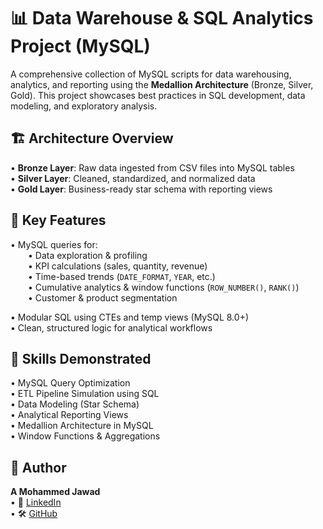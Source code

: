 # 📊 Data Warehouse & SQL Analytics Project (MySQL)

A comprehensive collection of MySQL scripts for data warehousing, analytics, and reporting using the **Medallion Architecture** (Bronze, Silver, Gold). This project showcases best practices in SQL development, data modeling, and exploratory analysis.

## 🏗️ Architecture Overview

• **Bronze Layer**: Raw data ingested from CSV files into MySQL tables  
• **Silver Layer**: Cleaned, standardized, and normalized data  
• **Gold Layer**: Business-ready star schema with reporting views  

## 🚀 Key Features

• MySQL queries for:  
  • Data exploration & profiling  
  • KPI calculations (sales, quantity, revenue)  
  • Time-based trends (`DATE_FORMAT`, `YEAR`, etc.)  
  • Cumulative analytics & window functions (`ROW_NUMBER()`, `RANK()`)  
  • Customer & product segmentation  

• Modular SQL using CTEs and temp views (MySQL 8.0+)  
• Clean, structured logic for analytical workflows  

## 🧠 Skills Demonstrated

• MySQL Query Optimization  
• ETL Pipeline Simulation using SQL  
• Data Modeling (Star Schema)  
• Analytical Reporting Views  
• Medallion Architecture in MySQL  
• Window Functions & Aggregations  

## 👤 Author

**A Mohammed Jawad**  
• 📎 [LinkedIn](https://www.linkedin.com/in/a-m-jawad/)  
• 🛠 [GitHub](https://github.com/AMJAWAD07)

